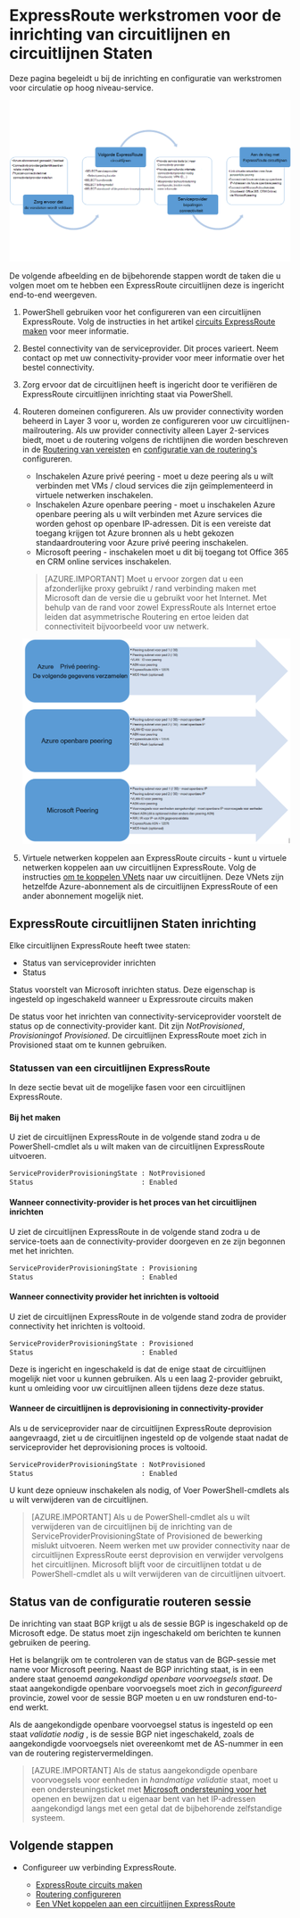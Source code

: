 <properties
   pageTitle="Werkstromen voor het configureren van een circuitlijnen ExpressRoute | Microsoft Azure"
   description="Deze pagina begeleidt u bij de werkstromen voor het configureren van ExpressRoute circuitlijnen en peerings"
   documentationCenter="na"
   services="expressroute"
   authors="cherylmc"
   manager="carmonm"
   editor="" />
<tags
   ms.service="expressroute"
   ms.devlang="na"
   ms.topic="article" 
   ms.tgt_pltfrm="na"
   ms.workload="infrastructure-services"
   ms.date="10/10/2016"
   ms.author="cherylmc"/>

# <a name="expressroute-workflows-for-circuit-provisioning-and-circuit-states"></a>ExpressRoute werkstromen voor de inrichting van circuitlijnen en circuitlijnen Staten

Deze pagina begeleidt u bij de inrichting en configuratie van werkstromen voor circulatie op hoog niveau-service.

![](./media/expressroute-workflows/expressroute-circuit-workflow.png)

De volgende afbeelding en de bijbehorende stappen wordt de taken die u volgen moet om te hebben een ExpressRoute circuitlijnen deze is ingericht end-to-end weergeven. 

1. PowerShell gebruiken voor het configureren van een circuitlijnen ExpressRoute. Volg de instructies in het artikel [circuits ExpressRoute maken](expressroute-howto-circuit-classic.md) voor meer informatie.

2. Bestel connectivity van de serviceprovider. Dit proces varieert. Neem contact op met uw connectivity-provider voor meer informatie over het bestel connectivity.

3. Zorg ervoor dat de circuitlijnen heeft is ingericht door te verifiëren de ExpressRoute circuitlijnen inrichting staat via PowerShell. 

4. Routeren domeinen configureren. Als uw provider connectivity worden beheerd in Layer 3 voor u, worden ze configureren voor uw circuitlijnen-mailroutering. Als uw provider connectivity alleen Layer 2-services biedt, moet u de routering volgens de richtlijnen die worden beschreven in de [Routering van vereisten](expressroute-routing.md) en [configuratie van de routering's](expressroute-howto-routing-classic.md) configureren.

    -  Inschakelen Azure privé peering - moet u deze peering als u wilt verbinden met VMs / cloud services die zijn geïmplementeerd in virtuele netwerken inschakelen.
    -  Inschakelen Azure openbare peering - moet u inschakelen Azure openbare peering als u wilt verbinden met Azure services die worden gehost op openbare IP-adressen. Dit is een vereiste dat toegang krijgen tot Azure bronnen als u hebt gekozen standaardroutering voor Azure privé peering inschakelen.
    -  Microsoft peering - inschakelen moet u dit bij toegang tot Office 365 en CRM online services inschakelen. 
    
    >[AZURE.IMPORTANT] Moet u ervoor zorgen dat u een afzonderlijke proxy gebruikt / rand verbinding maken met Microsoft dan de versie die u gebruikt voor het Internet. Met behulp van de rand voor zowel ExpressRoute als Internet ertoe leiden dat asymmetrische Routering en ertoe leiden dat connectiviteit bijvoorbeeld voor uw netwerk.

    ![](./media/expressroute-workflows/routing-workflow.png)


5. Virtuele netwerken koppelen aan ExpressRoute circuits - kunt u virtuele netwerken koppelen aan uw circuitlijnen ExpressRoute. Volg de instructies [om te koppelen VNets](expressroute-howto-linkvnet-arm.md) naar uw circuitlijnen. Deze VNets zijn hetzelfde Azure-abonnement als de circuitlijnen ExpressRoute of een ander abonnement mogelijk niet.


## <a name="expressroute-circuit-provisioning-states"></a>ExpressRoute circuitlijnen Staten inrichting

Elke circuitlijnen ExpressRoute heeft twee staten:

- Status van serviceprovider inrichten
- Status

Status voorstelt van Microsoft inrichten status. Deze eigenschap is ingesteld op ingeschakeld wanneer u Expressroute circuits maken

De status voor het inrichten van connectivity-serviceprovider voorstelt de status op de connectivity-provider kant. Dit zijn *NotProvisioned*, *Provisioning*of *Provisioned*. De circuitlijnen ExpressRoute moet zich in Provisioned staat om te kunnen gebruiken.

### <a name="possible-states-of-an-expressroute-circuit"></a>Statussen van een circuitlijnen ExpressRoute

In deze sectie bevat uit de mogelijke fasen voor een circuitlijnen ExpressRoute.

#### <a name="at-creation-time"></a>Bij het maken

U ziet de circuitlijnen ExpressRoute in de volgende stand zodra u de PowerShell-cmdlet als u wilt maken van de circuitlijnen ExpressRoute uitvoeren.

    ServiceProviderProvisioningState : NotProvisioned
    Status                           : Enabled


#### <a name="when-connectivity-provider-is-in-the-process-of-provisioning-the-circuit"></a>Wanneer connectivity-provider is het proces van het circuitlijnen inrichten

U ziet de circuitlijnen ExpressRoute in de volgende stand zodra u de service-toets aan de connectivity-provider doorgeven en ze zijn begonnen met het inrichten.

    ServiceProviderProvisioningState : Provisioning
    Status                           : Enabled


#### <a name="when-connectivity-provider-has-completed-the-provisioning-process"></a>Wanneer connectivity provider het inrichten is voltooid

U ziet de circuitlijnen ExpressRoute in de volgende stand zodra de provider connectivity het inrichten is voltooid.

    ServiceProviderProvisioningState : Provisioned
    Status                           : Enabled

Deze is ingericht en ingeschakeld is dat de enige staat de circuitlijnen mogelijk niet voor u kunnen gebruiken. Als u een laag 2-provider gebruikt, kunt u omleiding voor uw circuitlijnen alleen tijdens deze deze status.

#### <a name="when-connectivity-provider-is-deprovisioning-the-circuit"></a>Wanneer de circuitlijnen is deprovisioning in connectivity-provider

Als u de serviceprovider naar de circuitlijnen ExpressRoute deprovision aangevraagd, ziet u de circuitlijnen ingesteld op de volgende staat nadat de serviceprovider het deprovisioning proces is voltooid.


    ServiceProviderProvisioningState : NotProvisioned
    Status                           : Enabled


U kunt deze opnieuw inschakelen als nodig, of Voer PowerShell-cmdlets als u wilt verwijderen van de circuitlijnen.  

>[AZURE.IMPORTANT] Als u de PowerShell-cmdlet als u wilt verwijderen van de circuitlijnen bij de inrichting van de ServiceProviderProvisioningState of Provisioned de bewerking mislukt uitvoeren. Neem werken met uw provider connectivity naar de circuitlijnen ExpressRoute eerst deprovision en verwijder vervolgens het circuitlijnen. Microsoft blijft voor de circuitlijnen totdat u de PowerShell-cmdlet als u wilt verwijderen van de circuitlijnen uitvoert.


## <a name="routing-session-configuration-state"></a>Status van de configuratie routeren sessie

De inrichting van staat BGP krijgt u als de sessie BGP is ingeschakeld op de Microsoft edge. De status moet zijn ingeschakeld om berichten te kunnen gebruiken de peering.

Het is belangrijk om te controleren van de status van de BGP-sessie met name voor Microsoft peering. Naast de BGP inrichting staat, is in een andere staat genoemd *aangekondigd openbare voorvoegsels staat*. De staat aangekondigde openbare voorvoegsels moet zich in *geconfigureerd* provincie, zowel voor de sessie BGP moeten u en uw rondsturen end-to-end werkt. 

Als de aangekondigde openbare voorvoegsel status is ingesteld op een staat *validatie nodig* , is de sessie BGP niet ingeschakeld, zoals de aangekondigde voorvoegsels niet overeenkomt met de AS-nummer in een van de routering registervermeldingen. 

>[AZURE.IMPORTANT] Als de status aangekondigde openbare voorvoegsels voor eenheden in *handmatige validatie* staat, moet u een ondersteuningsticket met [Microsoft ondersteuning voor het](https://portal.azure.com/?#blade/Microsoft_Azure_Support/HelpAndSupportBlade) openen en bewijzen dat u eigenaar bent van het IP-adressen aangekondigd langs met een getal dat de bijbehorende zelfstandige systeem.


## <a name="next-steps"></a>Volgende stappen

- Configureer uw verbinding ExpressRoute.

    - [ExpressRoute circuits maken](expressroute-howto-circuit-arm.md)
    - [Routering configureren](expressroute-howto-routing-arm.md)
    - [Een VNet koppelen aan een circuitlijnen ExpressRoute](expressroute-howto-linkvnet-arm.md)
